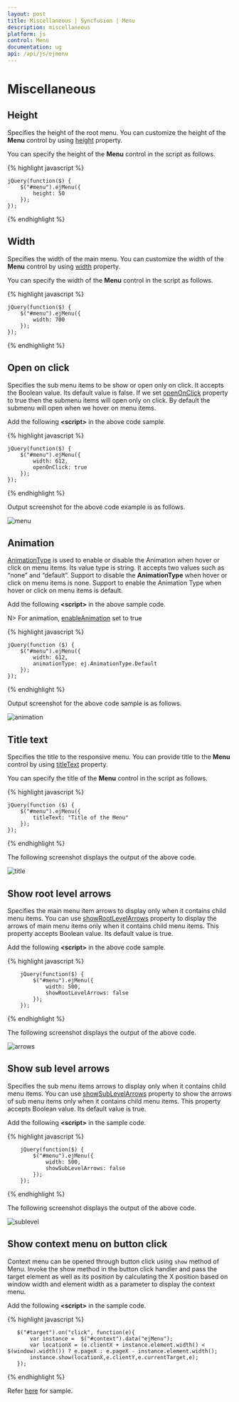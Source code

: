 ```yaml
---
layout: post
title: Miscellaneous | Syncfusion | Menu
description: miscellaneous
platform: js
control: Menu
documentation: ug
api: /api/js/ejmenu
---
```


# Miscellaneous

## Height

Specifies the height of the root menu. You can customize the height of the **Menu** control by using [height](https://help.syncfusion.com/api/js/ejmenu#members:height) property. 

You can specify the height of the **Menu** control in the script as follows.


{% highlight javascript %}


    jQuery(function($) {
        $("#menu").ejMenu({
            height: 50
        });
    });


{% endhighlight %}

## Width

Specifies the width of the main menu. You can customize the width of the **Menu** control by using [width](https://help.syncfusion.com/api/js/ejmenu#members:width) property.

You can specify the width of the **Menu** control in the script as follows.

{% highlight javascript %}


    jQuery(function($) {
        $("#menu").ejMenu({
            width: 700
        });
    });


{% endhighlight %}

## Open on click

Specifies the sub menu items to be show or open only on click. It accepts the Boolean value. Its default value is false. If we set [openOnClick](https://help.syncfusion.com/api/js/ejmenu#members:openonclick) property to true then the submenu items will open only on click. By default the submenu will open when we hover on menu items.

Add the following **&lt;script&gt;** in the above code sample. 



{% highlight javascript %}



    jQuery(function($) {
        $("#menu").ejMenu({
            width: 612,
            openOnClick: true
        });
    });



{% endhighlight %}



Output screenshot for the above code example is as follows.

![menu](Miscellaneous_images/Miscellaneous_img1.png)


## Animation

[AnimationType](https://help.syncfusion.com/api/js/ejmenu#members:animationtype) is used to enable or disable the Animation when hover or click on menu items. Its value type is string. It accepts two values such as “none” and “default”. Support to disable the **AnimationType** when hover or click on menu items is none. Support to enable the Animation Type when hover or click on menu items is default. 

Add the following **&lt;script&gt;** in the above sample code. 

N> For animation, [enableAnimation](https://help.syncfusion.com/api/js/ejmenu#members:enableanimation) set to true

{% highlight javascript %}


    jQuery(function ($) {
        $("#menu").ejMenu({
            width: 612,
            animationType: ej.AnimationType.Default
        });
    });



{% endhighlight %}


Output screenshot for the above code sample is as follows.

![animation](Miscellaneous_images/Miscellaneous_img2.png)


## Title text

Specifies the title to the responsive menu. You can provide title to the **Menu** control by using [titleText](https://help.syncfusion.com/api/js/ejmenu#members:titletext) property. 

You can specify the title of the **Menu** control in the script as follows.



{% highlight javascript %}


    jQuery(function ($) {
        $("#menu").ejMenu({
            titleText: "Title of the Menu"
        });
    });



{% endhighlight %}



The following screenshot displays the output of the above code.

![title](Miscellaneous_images/Miscellaneous_img3.png)


## Show root level arrows

Specifies the main menu item arrows to display only when it contains child menu items. You can use [showRootLevelArrows](https://help.syncfusion.com/api/js/ejmenu#members:showRootLevelArrows) property to display the arrows of main menu items only when it contains child menu items. This property accepts Boolean value. Its default value is true. 

Add the following **&lt;script&gt;** in the above code sample.



{% highlight javascript %}



        jQuery(function($) {
            $("#menu").ejMenu({
                width: 500,
                showRootLevelArrows: false
            });
        });



{% endhighlight %}



The following screenshot displays the output of the above code.

![arrows](Miscellaneous_images/Miscellaneous_img4.png)


## Show sub level arrows

Specifies the sub menu items arrows to display only when it contains child menu items. You can use [showSubLevelArrows](https://help.syncfusion.com/api/js/ejmenu#members:showsublevelarrows) property to show the arrows of sub menu items only when it contains child menu items. This property accepts Boolean value. Its default value is true. 

Add the following **&lt;script&gt;** in the sample code.



{% highlight javascript %}


        jQuery(function($) {
            $("#menu").ejMenu({
                width: 500,
                showSubLevelArrows: false
            });
        });



{% endhighlight %}



The following screenshot displays the output of the above code.

![sublevel](Miscellaneous_images/Miscellaneous_img5.png)

## Show context menu on button click

Context menu can be opened through button click using `show` method of Menu. Invoke the show method in the button click handler and pass the target element as well as its position by calculating the X position based on window width and element width as a parameter to display the context menu.

Add the following **&lt;script&gt;** in the sample code.

{% highlight javascript %}

       $("#target").on("click", function(e){ 
           var instance =  $("#context").data("ejMenu"); 
           var locationX = (e.clientX + instance.element.width() < $(window).width()) ? e.pageX : e.pageX - instance.element.width(); 
           instance.show(locationX,e.clientY,e.currentTarget,e); 
       }); 


{% endhighlight %}

Refer [here](https://jsplayground.syncfusion.com/3vz0pyvz) for sample.